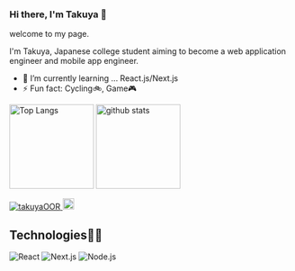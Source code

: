 ### Hi there, I'm Takuya 👋

<p>welcome to my page.</p>
<p>I'm Takuya, Japanese college student aiming to become a web application engineer and mobile app engineer.</p>

- 🌱 I’m currently learning ... React.js/Next.js
- ⚡ Fun fact: Cycling🚲, Game🎮

<p align="left"> 
  <img alt="Top Langs" height="150px" src="https://github-readme-stats.vercel.app/api/top-langs/?username=takuyaOOR&layout=compact&count_private=true&show_icons=true" />
  <img alt="github stats" height="150px" src="https://github-readme-stats.vercel.app/api?username=takuyaOOR&count_private=true&show_icons=true&show_icons=true" />
</p>

<p align="left"> 
  <a href="https://github.com/takuyaOOR/takuyaOOR/">
    <img src="https://komarev.com/ghpvc/?username=takuyaOOR" alt="takuyaOOR" />
  </a>
  <a href="http://twitter.com/yt_space_1168">
    <img height="20" src="https://img.shields.io/twitter/follow/yt_space_1168?label=Twitter&logo=twitter&style=flat" />
  </a>
</p>


## Technologies👨‍💻

<p>
  <img alt="React" src="https://img.shields.io/static/v1?style=for-the-badge&message=React&color=222222&logo=React&logoColor=61DAFB&label=" />
  <img alt="Next.js" src="https://img.shields.io/static/v1?style=for-the-badge&message=Next.js&color=000000&logo=Next.js&logoColor=FFFFFF&label=">
  <img alt="Node.js" src="https://img.shields.io/static/v1?style=for-the-badge&message=Node.js&color=339933&logo=Node.js&logoColor=FFFFFF&label=" />
</p>
